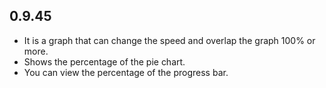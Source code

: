 ## 0.9.45

* It is a graph that can change the speed and overlap the graph 100% or more.
* Shows the percentage of the pie chart.
* You can view the percentage of the progress bar.
